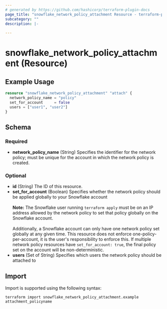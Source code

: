 ```yaml
---
# generated by https://github.com/hashicorp/terraform-plugin-docs
page_title: "snowflake_network_policy_attachment Resource - terraform-provider-snowflake"
subcategory: ""
description: |-
  
---
```


# snowflake_network_policy_attachment (Resource)



## Example Usage

```terraform
resource "snowflake_network_policy_attachment" "attach" {
  network_policy_name = "policy"
  set_for_account     = false
  users = ["user1", "user2"]
}
```

<!-- schema generated by tfplugindocs -->
## Schema

### Required

- **network_policy_name** (String) Specifies the identifier for the network policy; must be unique for the account in which the network policy is created.

### Optional

- **id** (String) The ID of this resource.
- **set_for_account** (Boolean) Specifies whether the network policy should be applied globally to your Snowflake account<br><br>**Note:** The Snowflake user running `terraform apply` must be on an IP address allowed by the network policy to set that policy globally on the Snowflake account.<br><br>Additionally, a Snowflake account can only have one network policy set globally at any given time. This resource does not enforce one-policy-per-account, it is the user's responsibility to enforce this. If multiple network policy resources have `set_for_account: true`, the final policy set on the account will be non-deterministic.
- **users** (Set of String) Specifies which users the network policy should be attached to

## Import

Import is supported using the following syntax:

```shell
terraform import snowflake_network_policy_attachment.example attachment_policyname
```
